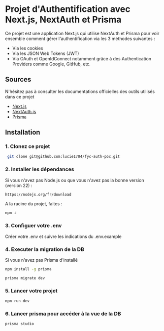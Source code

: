 # Projet d'Authentification avec Next.js, NextAuth et Prisma

Ce projet est une application Next.js qui utilise NextAuth et Prisma pour voir ensemble comment gérer l'authentification via les 3 méthodes suivantes :

- Via les cookies
- Via les JSON Web Tokens (JWT)
- Via OAuth et OpenIdConnect notamment grâce à des Authentication Providers comme Google, GitHub, etc.

## Sources

N'hésitez pas à consulter les documentations officielles des outils utilisés dans ce projet

- [Next.js](https://nextjs.org/)
- [NextAuth.js](https://next-auth.js.org/)
- [Prisma](https://www.prisma.io/)

## Installation

### 1. Clonez ce projet

```bash
 git clone git@github.com:lucie1704/fyc-auth-poc.git
```

### 2. Installer les dépendances

Si vous n'avez pas Node.js ou que vous n'avez pas la bonne version (version 22) :
```bash
https://nodejs.org/fr/download
```
A la racine du projet, faites :
```bash
npm i
```

### 3. Configuer votre .env

Créer votre .env et suivre les indications du .env.example

### 4. Executer la migration de la DB

Si vous n'avez pas Prisma d'installé
```bash
npm install -g prisma
```

```bash
prisma migrate dev
```

### 5. Lancer votre projet

```bash
npm run dev
```

### 6. Lancer prisma pour accéder à la vue de la DB

```bash
prisma studio
```
